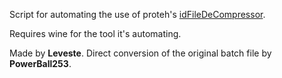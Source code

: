 Script for automating the use of proteh's [idFileDeCompressor](https://discord.com/channels/570112501853978624/693113846688383029/747181445092605973).

Requires wine for the tool it's automating.

Made by **Leveste**. Direct conversion of the original batch file by **PowerBall253**.
